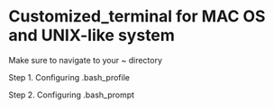 # Customized_terminal for MAC OS and UNIX-like system

Make sure to navigate to  your ~ directory

Step 1. Configuring .bash_profile

Step 2. Configuring .bash_prompt

